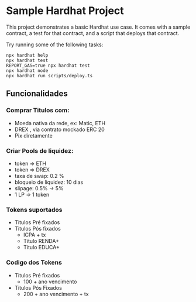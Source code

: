 # Sample Hardhat Project

This project demonstrates a basic Hardhat use case. It comes with a sample contract, a test for that contract, and a script that deploys that contract.

Try running some of the following tasks:

```shell
npx hardhat help
npx hardhat test
REPORT_GAS=true npx hardhat test
npx hardhat node
npx hardhat run scripts/deploy.ts
```

## Funcionalidades
### Comprar Titulos com:
* Moeda nativa da rede, ex: Matic, ETH
* DREX , via contrato mockado ERC 20
* Pix diretamente

### Criar Pools de liquidez:
* token => ETH
* token => DREX
* taxa de swap: 0.2 %
* bloqueio de liquidez: 10 dias
* slipage: 0.5% -> 5%
* 1 LP => 1 token


### Tokens suportados
* Titulos Pré fixados
* Titulos Pós fixados
  * ICPA + tx
  * Titulo RENDA+
  * Titulo EDUCA+

### Codigo dos Tokens
* Titulos Pré fixados
  * 100 + ano vencimento
* Titulos Pós Fixados
  * 200 + ano vencimento + tx
